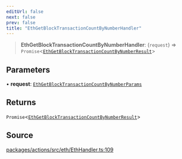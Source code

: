 ```yaml
---
editUrl: false
next: false
prev: false
title: "EthGetBlockTransactionCountByNumberHandler"
---
```


> **EthGetBlockTransactionCountByNumberHandler**: (`request`) => `Promise`\<[`EthGetBlockTransactionCountByNumberResult`](/reference/tevm/actions/type-aliases/ethgetblocktransactioncountbynumberresult/)\>

## Parameters

• **request**: [`EthGetBlockTransactionCountByNumberParams`](/reference/tevm/actions/type-aliases/ethgetblocktransactioncountbynumberparams/)

## Returns

`Promise`\<[`EthGetBlockTransactionCountByNumberResult`](/reference/tevm/actions/type-aliases/ethgetblocktransactioncountbynumberresult/)\>

## Source

[packages/actions/src/eth/EthHandler.ts:109](https://github.com/evmts/tevm-monorepo/blob/main/packages/actions/src/eth/EthHandler.ts#L109)
